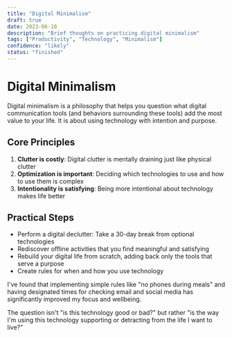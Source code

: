 ```yaml
---
title: "Digital Minimalism"
draft: true
date: 2023-06-10
description: "Brief thoughts on practicing digital minimalism"
tags: ["Productivity", "Technology", "Minimalism"]
confidence: "likely"
status: "finished"
---
```


# Digital Minimalism

Digital minimalism is a philosophy that helps you question what digital communication tools (and behaviors surrounding these tools) add the most value to your life. It is about using technology with intention and purpose.

## Core Principles

1. **Clutter is costly**: Digital clutter is mentally draining just like physical clutter
2. **Optimization is important**: Deciding which technologies to use and how to use them is complex
3. **Intentionality is satisfying**: Being more intentional about technology makes life better

## Practical Steps

- Perform a digital declutter: Take a 30-day break from optional technologies
- Rediscover offline activities that you find meaningful and satisfying
- Rebuild your digital life from scratch, adding back only the tools that serve a purpose
- Create rules for when and how you use technology

I've found that implementing simple rules like "no phones during meals" and having designated times for checking email and social media has significantly improved my focus and wellbeing.

The question isn't "is this technology good or bad?" but rather "is the way I'm using this technology supporting or detracting from the life I want to live?" 